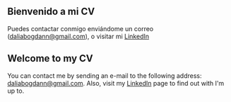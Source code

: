 ## Bienvenido a mi CV 

Puedes contactar conmigo enviándome un correo (daliabogdann@gmail.com), o visitar mi [LinkedIn](https://www.linkedin.com/in/dalia-bogdan)

## Welcome to my CV

You can contact me by sending an e-mail to the following address: daliabogdann@gmail.com.
Also, visit my [LinkedIn](https://www.linkedin.com/in/dalia-bogdan) page to find out with I'm up to. 
